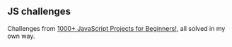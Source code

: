 ## JS challenges

Challenges from [1000+ JavaScript Projects for Beginners!](https://jsbeginners.com/javascript-projects-for-beginners/), all solved in my own way.